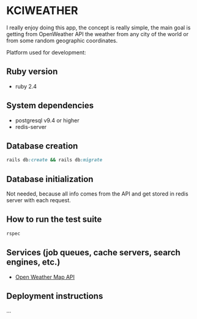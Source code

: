 # KCIWEATHER

I really enjoy doing this app, the concept is really simple, the main goal is getting from OpenWeather API the weather from any city of the world or from some random geographic coordinates.

Platform used for development:

## Ruby version

* ruby 2.4 
  
## System dependencies

* postgresql v9.4 or higher
* redis-server 

## Database creation

```ruby
rails db:create && rails db:migrate
```

## Database initialization

Not needed, because all info comes from the API and get stored in redis server with each request.

## How to run the test suite

```ruby
rspec
```

## Services (job queues, cache servers, search engines, etc.)

* [Open Weather Map API](http://openweathermap.org/API#weather)

## Deployment instructions

...
